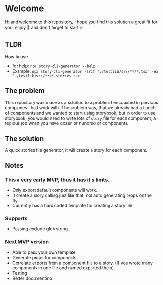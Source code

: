 # Welcome

Hi and welcome to this repository, I hope you find this solution a great fit for you, enjoy 🎉 and don't forget to start ⭐

## TLDR

How to use

- for help: `npx story-cli-generator --help`
- Example: `npx story-cli-generator -srcf './testlib/src/**/*.tsx' -ex './testlib/src/**/*.stories.tsx'`

## The problem

This repository was made as a solution to a problem I encounted in previous companies I had work with.
The problem was, that we already had a bunch of components and we wanted to start using storybook, but in order to use storybook, you would need to write lots of `story` file for each component, a tedious job when you have dozen or hundred of components.

## The solution

A quick stories file generator, it will create a story for each component.

## Notes

### This a very early MVP, thus it has it's limts.

- Only export default components will work.
- It create a story calling <Component /> just like that, not auto generating props on the fly.
- Currently has a hard coded template for creating a story file.

### Supports

- Passing exclude glob string.

### Next MVP version

- Able to pass your own template
- Generate props for components.
- Correlate exports from a component file to a story. (If you wrote many components in one file and named exported them)
- Testing
- Better documentino
